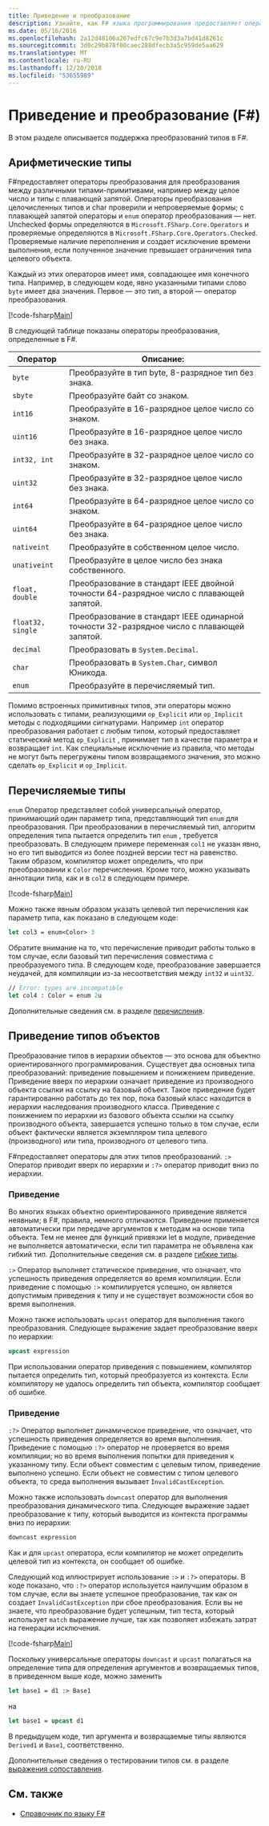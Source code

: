```yaml
---
title: Приведение и преобразование
description: Узнайте, как F# языка программирования предоставляет операторы преобразования для преобразования между различными типами-примитивами.
ms.date: 05/16/2016
ms.openlocfilehash: 2a12d48106a267edfc67c9e7b3d3a7bd41d8261c
ms.sourcegitcommit: 3d0c29b878f00caec288dfecb3a5c959de5aa629
ms.translationtype: MT
ms.contentlocale: ru-RU
ms.lasthandoff: 12/20/2018
ms.locfileid: "53655989"
---
```

# <a name="casting-and-conversions-f"></a>Приведение и преобразование (F#)

В этом разделе описывается поддержка преобразований типов в F#.

## <a name="arithmetic-types"></a>Арифметические типы

F#предоставляет операторы преобразования для преобразования между различными типами-примитивами, например между целое число и типы с плавающей запятой. Операторы преобразования целочисленных типов и char проверили и непроверяемые формы; с плавающей запятой операторы и `enum` оператор преобразования — нет. Unchecked формы определяются в `Microsoft.FSharp.Core.Operators` и проверяемые определяются в `Microsoft.FSharp.Core.Operators.Checked`. Проверяемые наличие переполнения и создает исключение времени выполнения, если полученное значение превышает ограничения типа целевого объекта.

Каждый из этих операторов имеет имя, совпадающее имя конечного типа. Например, в следующем коде, явно указанными типами слово `byte` имеет два значения. Первое — это тип, а второй — оператор преобразования.

[!code-fsharp[Main](../../../samples/snippets/fsharp/lang-ref-2/snippet4401.fs)]

В следующей таблице показаны операторы преобразования, определенные в F#.

|Оператор|Описание:|
|--------|-----------|
|`byte`|Преобразуйте в тип byte, 8-разрядное тип без знака.|
|`sbyte`|Преобразуйте байт со знаком.|
|`int16`|Преобразуйте в 16-разрядное целое число со знаком.|
|`uint16`|Преобразуйте в 16-разрядное целое число без знака.|
|`int32, int`|Преобразуйте в 32-разрядное целое число со знаком.|
|`uint32`|Преобразуйте в 32-разрядное целое число без знака.|
|`int64`|Преобразуйте в 64-разрядное целое число со знаком.|
|`uint64`|Преобразуйте в 64-разрядное целое число без знака.|
|`nativeint`|Преобразуйте в собственном целое число.|
|`unativeint`|Преобразуйте в целое число без знака собственного.|
|`float, double`|Преобразование в стандарт IEEE двойной точности 64-разрядное число с плавающей запятой.|
|`float32, single`|Преобразование в стандарт IEEE одинарной точности 32-разрядное число с плавающей запятой.|
|`decimal`|Преобразовать в `System.Decimal`.|
|`char`|Преобразовать в `System.Char`, символ Юникода.|
|`enum`|Преобразуйте в перечисляемый тип.|

Помимо встроенных примитивных типов, эти операторы можно использовать с типами, реализующими `op_Explicit` или `op_Implicit` методы с подходящими сигнатурами. Например `int` оператор преобразования работает с любым типом, который предоставляет статический метод `op_Explicit` , принимает тип в качестве параметра и возвращает `int`. Как специальные исключение из правила, что методы не могут быть перегружены типом возвращаемого значения, это можно сделать `op_Explicit` и `op_Implicit`.

## <a name="enumerated-types"></a>Перечисляемые типы

`enum` Оператор представляет собой универсальный оператор, принимающий один параметр типа, представляющий тип `enum` для преобразования. При преобразовании в перечисляемый тип, алгоритм определения типа пытается определить тип `enum` , требуется преобразовать. В следующем примере переменная `col1` не указан явно, но его тип выводится из более поздней версии тест на равенство. Таким образом, компилятор может определить, что при преобразовании к `Color` перечисления. Кроме того, можно указывать аннотации типа, как и в `col2` в следующем примере.

[!code-fsharp[Main](../../../samples/snippets/fsharp/lang-ref-2/snippet4402.fs)]

Можно также явным образом указать целевой тип перечисления как параметр типа, как показано в следующем коде:

```fsharp
let col3 = enum<Color> 3
```

Обратите внимание на то, что перечисление приводит работы только в том случае, если базовый тип перечисления совместима с преобразуемого типа. В следующем коде, преобразование завершается неудачей, для компиляции из-за несоответствия между `int32` и `uint32`.

```fsharp
// Error: types are incompatible
let col4 : Color = enum 2u
```

Дополнительные сведения см. в разделе [перечисления](enumerations.md).

## <a name="casting-object-types"></a>Приведение типов объектов

Преобразование типов в иерархии объектов — это основа для объектно ориентированного программирования. Существует два основных типа преобразований: приведение повышением и понижением приведение. Приведение вверх по иерархии означает приведение из производного объекта ссылки на ссылку на базовый объект. Такое приведение будет гарантированно работать до тех пор, пока базовый класс находится в иерархии наследования производного класса. Приведение с понижением по иерархии из базового объекта ссылки на ссылку производного объекта, завершается успешно только в том случае, если объект фактически является экземпляром типа целевого (производного) или типа, производного от целевого типа.

F#предоставляет операторы для этих типов преобразований. `:>` Оператор приводит вверх по иерархии и `:?>` оператор приводит вниз по иерархии.

### <a name="upcasting"></a>Приведение

Во многих языках объектно ориентированного приведение является неявным; в F#, правила, немного отличаются. Приведение применяется автоматически при передаче аргументов к методам на основе типа объекта. Тем не менее для функций привязки let в модуле, приведение не выполняется автоматически, если тип параметра не объявлена как гибкий тип. Дополнительные сведения см. в разделе [гибкие типы](flexible-Types.md).

`:>` Оператор выполняет статическое приведение, что означает, что успешность приведения определяется во время компиляции. Если приведение с помощью `:>` компилируется успешно, он является допустимым приведения к типу и не существует возможности сбоя во время выполнения.

Можно также использовать `upcast` оператор для выполнения такого преобразования. Следующее выражение задает преобразование вверх по иерархии:

```fsharp
upcast expression
```

При использовании оператор приведения с повышением, компилятор пытается определить тип, который преобразуется из контекста. Если компилятору не удалось определить тип объекта, компилятор сообщает об ошибке.

### <a name="downcasting"></a>Приведение

`:?>` Оператор выполняет динамическое приведение, что означает, что успешность приведения определяется во время выполнения. Приведение с помощью `:?>` оператор не проверяется во время компиляции; но во время выполнения попытки для приведения к указанному типу. Если объект совместим с целевым типом, приведение выполнено успешно. Если объект не совместим с типом целевого объекта, то среда выполнения вызывает `InvalidCastException`.

Можно также использовать `downcast` оператор для выполнения преобразования динамического типа. Следующее выражение задает преобразование к типу, который выводится из контекста программы вниз по иерархии:

```fsharp
downcast expression
```

Как и для `upcast` оператора, если компилятор не может определить целевой тип из контекста, он сообщает об ошибке.

Следующий код иллюстрирует использование `:>` и `:?>` операторы. В коде показано, что `:?>` оператор используется наилучшим образом в том случае, если вы знаете успешное преобразование, так как он создает `InvalidCastException` при сбое преобразования. Если вы не знаете, что преобразование будет успешным, тип теста, который использует `match` выражение лучше, так как позволяет избежать затрат на генерации исключения.

[!code-fsharp[Main](../../../samples/snippets/fsharp/lang-ref-2/snippet4403.fs)]

Поскольку универсальные операторы `downcast` и `upcast` полагаться на определение типа для определения аргументов и возвращаемых типов, в приведенном выше коде, можно заменить

```fsharp
let base1 = d1 :> Base1
```

на

```fsharp
let base1 = upcast d1
```

В предыдущем коде, тип аргумента и возвращаемые типы являются `Derived1` и `Base1`, соответственно.

Дополнительные сведения о тестировании типов см. в разделе [выражения сопоставления](match-Expressions.md).

## <a name="see-also"></a>См. также

- [Справочник по языку F#](index.md)
